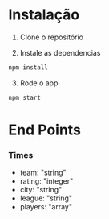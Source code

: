 # Instalação

1. Clone o repositório

2. Instale as dependencias

```javascript
npm install
```

3. Rode o app

```javascript
npm start
```
# End Points
### Times
- team: "string"
- rating: "integer"
- city: "string"
- league: "string"
- players: "array"
